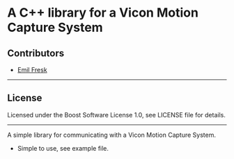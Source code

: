 # A C++ library for a Vicon Motion Capture System

## Contributors

* [Emil Fresk](https://www.github.com/korken89)

---

## License

Licensed under the Boost Software License 1.0, see LICENSE file for details.

---

A simple library for communicating with a Vicon Motion Capture System.

* Simple to use, see example file.
